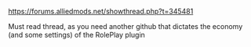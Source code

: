 https://forums.alliedmods.net/showthread.php?t=345481

Must read thread, as you need another github that dictates the economy (and some settings) of the RolePlay plugin
